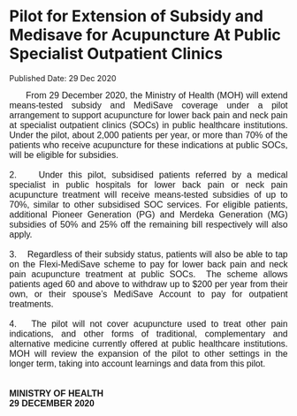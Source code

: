 <html>
    <meta http-equiv="Content-Type" content="text/html; charset=utf-8"/>
    <meta charset="utf-8"/>
    <title>Pilot for Extension of Subsidy and Medisave for Acupuncture At Public Specialist Outpatient Clinics</title>
    <body><h1>Pilot for Extension of Subsidy and Medisave for Acupuncture At Public Specialist Outpatient Clinics</h1>
    <p>Published Date: 29 Dec 2020</p> <p style="text-align: justify;"><span style="font-family: Arial;"><span style="font-size: 16px;">&nbsp; &nbsp; &nbsp; From 29 December 2020, the Ministry of Health (MOH) will extend means-tested subsidy and MediSave coverage under a pilot arrangement to support acupuncture for lower back pain and neck pain at specialist outpatient clinics (SOCs) in public healthcare institutions. Under the pilot, about 2,000 patients per year, or more than 70% of the patients who receive acupuncture for these indications at public SOCs, will be eligible for subsidies.<br><br>2.&nbsp; &nbsp; Under this pilot, subsidised patients referred by a medical specialist in public hospitals for lower back pain or neck pain acupuncture treatment will receive means-tested subsidies of up to 70%, similar to other subsidised SOC services. For eligible patients, additional Pioneer Generation (PG) and Merdeka Generation (MG) subsidies of 50% and 25% off the remaining bill respectively will also apply.&nbsp;<br><br>3.&nbsp; &nbsp; Regardless of their subsidy status, patients will also be able to tap on the Flexi-MediSave scheme to pay for lower back pain and neck pain acupuncture treatment at public SOCs.&nbsp; The scheme allows patients aged 60 and above to withdraw up to $200 per year from their own, or their spouse’s MediSave Account to pay for outpatient treatments.&nbsp;<br><br>4.&nbsp; &nbsp;The pilot will not cover acupuncture used to treat other pain indications, and other forms of traditional, complementary and alternative medicine currently offered at public healthcare institutions. MOH will review the expansion of the pilot to other settings in the longer term, taking into account learnings and data from this pilot.&nbsp;&nbsp;<br><br><br><strong>MINISTRY OF HEALTH&nbsp;<br>29 DECEMBER 2020</strong></span></span></p></body>
</html>